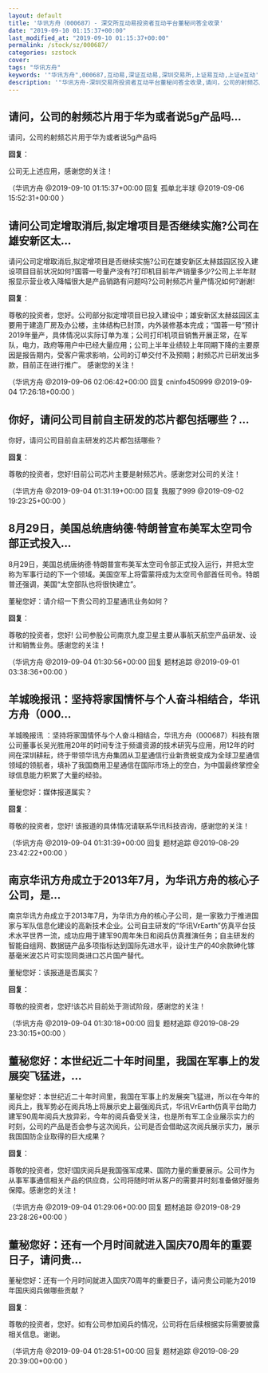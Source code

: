```yaml
---
layout: default
title: '华讯方舟（000687）- 深交所互动易投资者互动平台董秘问答全收录'
date: "2019-09-10 01:15:37+00:00"
last_modified_at: "2019-09-10 01:15:37+00:00"
permalink: /stock/sz/000687/
categories: szstock
cover: 
tags: "华讯方舟"
keywords: '"华讯方舟",000687,互动易,深证互动易,深圳交易所,上证易互动,上证e互动'
description: '"华讯方舟-深圳交易所投资者互动平台董秘问答全收录,请问，公司的射频芯片用于华为或者说5g产品吗"'
---
```


## 请问，公司的射频芯片用于华为或者说5g产品吗...

请问，公司的射频芯片用于华为或者说5g产品吗

**回复**：

公司无上述应用，感谢您的关注！ 

（华讯方舟  @2019-09-10 01:15:37+00:00 回复 孤单北半球  @2019-09-06 15:52:31+00:00 ）

## 请问公司定增取消后,拟定增项目是否继续实施?公司在雄安新区太...

请问公司定增取消后,拟定增项目是否继续实施?公司在雄安新区太赫兹园区投入建设项目目前状况如何?国蓉一号量产没有?打印机目前年产销量多少?公司上半年财报显示营业收入降幅很大是产品销路有问题吗?公司射频芯片量产情况如何?谢谢!

**回复**：

尊敬的投资者，您好。公司部分拟定增项目已投入建设中；雄安新区太赫兹园区主要用于建造厂房及办公楼，主体结构已封顶，内外装修基本完成；“国蓉一号”预计2019年量产，具体情况以实际订单为准；公司打印机项目销售开展正常，在军队，电力，政府等用户中已经大量应用；公司上半年业绩较上年同期下降的主要原因是报告期内，受客户需求影响，公司的订单交付不及预期；射频芯片已研发出多款，目前正在进行推广。
感谢您的关注！ 

（华讯方舟  @2019-09-06 02:06:42+00:00 回复 cninfo450999  @2019-09-04 17:26:18+00:00 ）

## 你好，请问公司目前自主研发的芯片都包括哪些？...

你好，请问公司目前自主研发的芯片都包括哪些？

**回复**：

尊敬的投资者，您好!目前公司芯片主要是射频芯片。感谢您对公司的关注！ 

（华讯方舟  @2019-09-04 01:31:19+00:00 回复 我服了999  @2019-09-02 19:23:25+00:00 ）

## 8月29日，美国总统唐纳德·特朗普宣布美军太空司令部正式投入...

8月29日，美国总统唐纳德·特朗普宣布美军太空司令部正式投入运行，并把太空称为军事行动的下一个领域。美国空军上将雷蒙将成为太空司令部首任司令。特朗普还强调，美国“太空部队也将很快建立”。

董秘您好：请介绍一下贵公司的卫星通讯业务如何？

**回复**：

尊敬的投资者，您好! 公司参股公司南京九度卫星主要从事航天航空产品研发、设计和销售业务。感谢您的关注！ 

（华讯方舟  @2019-09-04 01:30:56+00:00 回复 题材追踪  @2019-09-01 03:38:36+00:00 ）

## 羊城晚报讯：坚持将家国情怀与个人奋斗相结合，华讯方舟（000...

羊城晚报讯 ：坚持将家国情怀与个人奋斗相结合，华讯方舟（000687）科技有限公司董事长吴光胜用20年的时间专注于频谱资源的技术研究与应用，用12年的时间在深圳耕耘，终于带领华讯方舟集团从卫星通信行业新贵蜕变成为全球卫星通信领域的领航者，填补了我国商用卫星通信在国际市场上的空白，为中国最终掌控全球信息能力积累了大量的经验。

董秘您好：媒体报道属实？

**回复**：

尊敬的投资者，您好! 该报道的具体情况请联系华讯科技咨询，感谢您的关注！ 

（华讯方舟  @2019-09-04 01:31:39+00:00 回复 题材追踪  @2019-08-29 23:42:22+00:00 ）

## 南京华讯方舟成立于2013年7月，为华讯方舟的核心子公司，是...

南京华讯方舟成立于2013年7月，为华讯方舟的核心子公司，是一家致力于推进国家与军队信息化建设的高新技术企业。公司自主研发的“华讯VrEarth”仿真平台技术水平世界一流，成功应用于建军90周年朱日和阅兵仿真推演任务；自主研发的智能自组网、数据链产品多项指标达到国际先进水平，设计生产的40余款砷化镓基毫米波芯片可实现同类进口芯片国产替代。

董秘您好：该报道是否属实？

**回复**：

尊敬的投资者，您好!该芯片目前处于测试阶段，感谢您的关注！ 

（华讯方舟  @2019-09-04 01:30:18+00:00 回复 题材追踪  @2019-08-29 23:30:15+00:00 ）

## 董秘您好：本世纪近二十年时间里，我国在军事上的发展突飞猛进，...

董秘您好：本世纪近二十年时间里，我国在军事上的发展突飞猛进，所以在今年的阅兵上，我军势必在阅兵场上将展示史上最强阅兵式，华讯VrEarth仿真平台助力建军90周年阅兵大放异彩，今年的阅兵备受关注，也是所有军工企业展示实力的时刻，公司的产品是否会参与这次阅兵，公司是否会借助这次阅兵展示实力，展示我国国防企业取得的巨大成果？

**回复**：

尊敬的投资者，您好!国庆阅兵是我国强军成果、国防力量的重要展示。公司作为从事军事通信相关产品的供应商，公司将随时听从客户的需要并时刻准备做好服务保障。感谢您的关注！ 

（华讯方舟  @2019-09-04 01:29:06+00:00 回复 题材追踪  @2019-08-29 23:28:26+00:00 ）

## 董秘您好：还有一个月时间就进入国庆70周年的重要日子，请问贵...

董秘您好：还有一个月时间就进入国庆70周年的重要日子，请问贵公司能为2019年国庆阅兵做哪些贡献？

**回复**：

尊敬的投资者，您好。如有公司参加阅兵的情况，公司将在后续根据实际需要披露相关信息。谢谢。 

（华讯方舟  @2019-09-04 01:28:51+00:00 回复 题材追踪  @2019-08-29 20:39:00+00:00 ）

